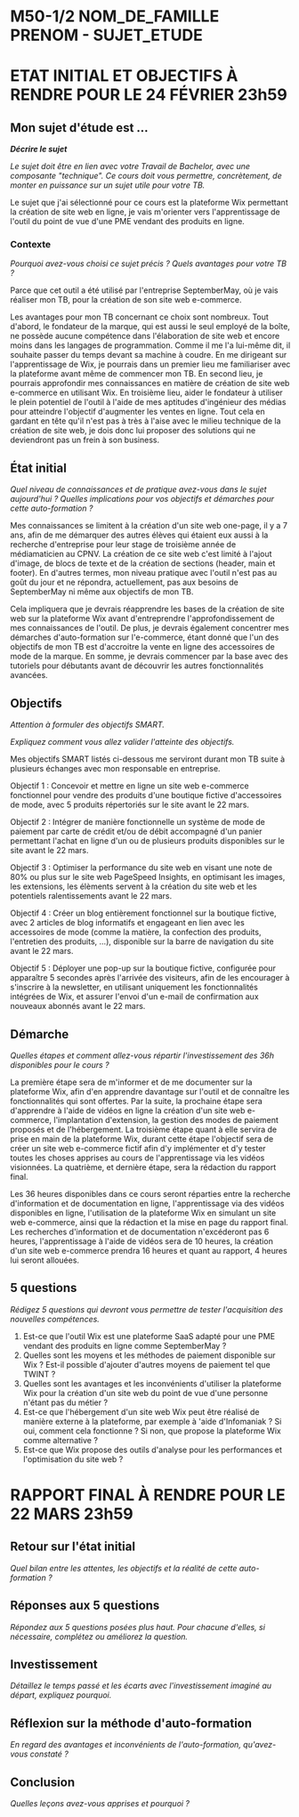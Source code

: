 # M50-1/2 NOM_DE_FAMILLE PRENOM - SUJET_ETUDE

# ETAT INITIAL ET OBJECTIFS À RENDRE POUR LE 24 FÉVRIER 23h59

## Mon sujet d'étude est ...

**_Décrire le sujet_**

_Le sujet doit être en lien avec votre Travail de Bachelor, avec une composante "technique". Ce cours doit vous permettre, concrètement, de monter en puissance sur un sujet utile pour votre TB._ 

Le sujet que j'ai sélectionné pour ce cours est la plateforme Wix permettant la création de site web en ligne, je vais m'orienter vers l'apprentissage de l'outil du point de vue d'une PME vendant des produits en ligne.

### Contexte

_Pourquoi avez-vous choisi ce sujet précis ? Quels avantages pour votre TB ?_

Parce que cet outil a été utilisé par l'entreprise SeptemberMay, où je vais réaliser mon TB, pour la création de son site web e-commerce.

Les avantages pour mon TB concernant ce choix sont nombreux. Tout d'abord, le fondateur de la marque, qui est aussi le seul employé de la boîte, ne possède aucune compétence dans l'élaboration de site web et encore moins dans les langages de programmation. Comme il me l'a lui-même dit, il souhaite passer du temps devant sa machine à coudre. En me dirigeant sur l'apprentissage de Wix, je pourrais dans un premier lieu me familiariser avec la plateforme avant même de commencer mon TB. En second lieu, je pourrais approfondir mes connaissances en matière de création de site web e-commerce en utilisant Wix. En troisième lieu, aider le fondateur à utiliser le plein potentiel de l'outil à l'aide de mes aptitudes d'ingénieur des médias pour atteindre l'objectif d'augmenter les ventes en ligne. Tout cela en gardant en tête qu'il n'est pas à très à l'aise avec le milieu technique de la création de site web, je dois donc lui proposer des solutions qui ne deviendront pas un frein à son business.

## État initial

_Quel niveau de connaissances et de pratique avez-vous dans le sujet aujourd'hui ? Quelles implications pour vos objectifs et démarches pour cette auto-formation ?_

Mes connaissances se limitent à la création d'un site web one-page, il y a 7 ans, afin de me démarquer des autres élèves qui étaient eux aussi à la recherche d'entreprise pour leur stage de troisième année de médiamaticien au CPNV. La création de ce site web c'est limité à l'ajout d'image, de blocs de texte et de la création de sections (header, main et footer). En d'autres termes, mon niveau pratique avec l'outil n'est pas au goût du jour et ne répondra, actuellement, pas aux besoins de SeptemberMay ni même aux objectifs de mon TB.

Cela impliquera que je devrais réapprendre les bases de la création de site web sur la plateforme Wix avant d'entreprendre l'approfondissement de mes connaissances de l'outil. De plus, je devrais également concentrer mes démarches d'auto-formation sur l'e-commerce, étant donné que l'un des objectifs de mon TB est d'accroitre la vente en ligne des accessoires de mode de la marque. En somme, je devrais commencer par la base avec des tutoriels pour débutants avant de découvrir les autres fonctionnalités avancées.

## Objectifs

_Attention à formuler des objectifs SMART._

_Expliquez comment vous allez valider l'atteinte des objectifs._

Mes objectifs SMART listés ci-dessous me serviront durant mon TB suite à plusieurs échanges avec mon responsable en entreprise.

Objectif 1 : Concevoir et mettre en ligne un site web e-commerce fonctionnel pour vendre des produits d'une boutique fictive d'accessoires de mode, avec 5 produits répertoriés sur le site avant le 22 mars.

Objectif 2 : Intégrer de manière fonctionnelle un système de mode de paiement par carte de crédit et/ou de débit accompagné d'un panier permettant l'achat en ligne d'un ou de plusieurs produits disponibles sur le site avant le 22 mars.

Objectif 3 : Optimiser la performance du site web en visant une note de 80% ou plus sur le site web PageSpeed Insights, en optimisant les images, les extensions, les élèments servent à la création du site web et les potentiels ralentissements avant le 22 mars.

Objectif 4 : Créer un blog entièrement fonctionnel sur la boutique fictive, avec 2 articles de blog informatifs et engageant en lien avec les accessoires de mode (comme la matière, la confection des produits, l'entretien des produits, ...), disponible sur la barre de navigation du site avant le 22 mars.

Objectif 5 : Déployer une pop-up sur la boutique fictive, configurée pour apparaître 5 secondes après l'arrivée des visiteurs, afin de les encourager à s'inscrire à la newsletter, en utilisant uniquement les fonctionnalités intégrées de Wix, et assurer l'envoi d'un e-mail de confirmation aux nouveaux abonnés avant le 22 mars.

## Démarche

_Quelles étapes et comment allez-vous répartir l'investissement des 36h disponibles pour le cours ?_

La première étape sera de m'informer et de me documenter sur la plateforme Wix, afin d'en apprendre davantage sur l'outil et de connaître les fonctionnalités qui sont offertes. Par la suite, la prochaine étape sera d'apprendre à l'aide de vidéos en ligne la création d'un site web e-commerce, l'implantation d'extension, la gestion des modes de paiement proposés et de l'hébergement. La troisième étape quant à elle servira de prise en main de la plateforme Wix, durant cette étape l'objectif sera de créer un site web e-commerce fictif afin d'y implémenter et d'y tester toutes les choses apprises au cours de l'apprentissage via les vidéos visionnées. La quatrième, et dernière étape, sera la rédaction du rapport final.

Les 36 heures disponibles dans ce cours seront réparties entre la recherche d'information et de documentation en ligne, l'apprentissage via des vidéos disponibles en ligne, l'utilisation de la plateforme Wix en simulant un site web e-commerce, ainsi que la rédaction et la mise en page du rapport final. Les recherches d'information et de documentation n'excéderont pas 6 heures, l'apprentissage à l'aide de vidéos sera de 10 heures, la création d'un site web e-commerce prendra 16 heures et quant au rapport, 4 heures lui seront allouées.

## 5 questions

_Rédigez 5 questions qui devront vous permettre de tester l'acquisition des nouvelles compétences._

1. Est-ce que l'outil Wix est une plateforme SaaS adapté pour une PME vendant des produits en ligne comme SeptemberMay ?
2. Quelles sont les moyens et les méthodes de paiement disponible sur Wix ? Est-il possible d'ajouter d'autres moyens de paiement tel que TWINT ?
3. Quelles sont les avantages et les inconvénients d'utiliser la plateforme Wix pour la création d'un site web du point de vue d'une personne n'étant pas du métier ?
4. Est-ce que l'hébergement d'un site web Wix peut être réalisé de manière externe à la plateforme, par exemple à 'aide d'Infomaniak ?
   Si oui, comment cela fonctionne ?
   Si non, que propose la plateforme Wix comme alternative ?
5. Est-ce que Wix propose des outils d'analyse pour les performances et l'optimisation du site web ?

# RAPPORT FINAL À RENDRE POUR LE 22 MARS 23h59

## Retour sur l'état initial

_Quel bilan entre les attentes, les objectifs et la réalité de cette auto-formation ?_

## Réponses aux 5 questions

_Répondez aux 5 questions posées plus haut. Pour chacune d'elles, si nécessaire, complétez ou améliorez la question._

## Investissement

_Détaillez le temps passé et les écarts avec l'investissement imaginé au départ, expliquez pourquoi._

## Réflexion sur la méthode d'auto-formation

_En regard des avantages et inconvénients de l'auto-formation, qu'avez-vous constaté ?_

## Conclusion

_Quelles leçons avez-vous apprises et pourquoi ?_
